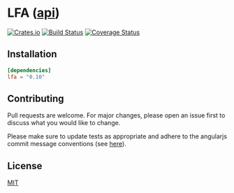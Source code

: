 # LFA ([api](https://docs.rs/lfa))

[![Crates.io](https://img.shields.io/crates/v/lfa.svg)](https://crates.io/crates/lfa)
[![Build Status](https://travis-ci.org/tspooner/lfa.svg?branch=master)](https://travis-ci.org/tspooner/lfa)
[![Coverage Status](https://coveralls.io/repos/github/tspooner/lfa/badge.svg?branch=master)](https://coveralls.io/github/tspooner/lfa?branch=master)

<!--
## Overview
-->


## Installation
```toml
[dependencies]
lfa = "0.10"
```


<!--
## Usage
-->


## Contributing
Pull requests are welcome. For major changes, please open an issue first to
discuss what you would like to change.

Please make sure to update tests as appropriate and adhere to the angularjs commit message conventions (see [here](https://gist.github.com/stephenparish/9941e89d80e2bc58a153)).

## License
[MIT](https://choosealicense.com/licenses/mit/)
